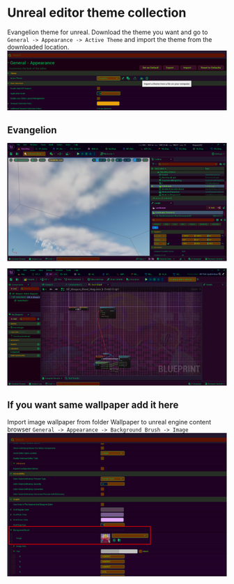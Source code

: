 # Unreal editor theme collection
Evangelion theme for unreal. Download the theme you want and go to
`General -> Appearance -> Active Theme` and import the theme from the downloaded
location.
![Instruction](screenshots/0.png)


## Evangelion
![Steam](screenshots/1.png)


![Steam](screenshots/2.png)


## If you want same wallpaper add it here
Import image wallpaper from folder Wallpaper to unreal engine content browser 
`General -> Appearance -> Background Brush -> Image`
![Steam](screenshots/3.png)

